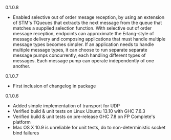 0.1.0.8

 * Enabled selective out of order mesage reception, by using an extension of STM's TQueues that 
   extracts the next message from the queue that matches a supplied selection function. With
   selective out of order message reception, endpoints can approximate the Erlang-style of
   message delivery and composing applications that must handle multiple message types becomes
   simpler. If an application needs to handle multiple message types, it can choose to run
   separate separate message pumps concurrently, each handling different types of messages.
   Each message pump can operate independently of one another.
 
0.1.0.7

  * First inclusion of changelog in package
  
0.1.0.6

 * Added simple implementation of transport for UDP
 * Verified build & unit tests on Linux Ubuntu 13.10 with GHC 7.6.3
 * Verified build & unit tests on pre-release GHC 7.8 on FP Complete's platform
 * Mac OS X 10.9 is unreliable for unit tests, do to non-deterministic socket bind failures
